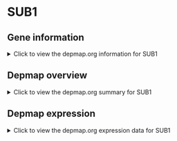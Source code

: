 <h1>SUB1</h1>

<h2>Gene information</h2>
<details>
  <summary>Click to view the depmap.org information for SUB1</summary>
  <iframe src="https://depmap.org/portal/gene/SUB1?tab=about" style="border:none;width:100%;height:800px"></iframe>
</details>

<h2>Depmap overview</h2>
<details>
  <summary>Click to view the depmap.org summary for SUB1</summary>
  <iframe src="https://depmap.org/portal/gene/SUB1?tab=overview" style="border:none;width:100%;height:800px"></iframe>
</details>

<h2>Depmap expression</h2>
<details>
  <summary>Click to view the depmap.org expression data for SUB1</summary>
  <iframe src="https://depmap.org/portal/gene/SUB1?tab=characterization" style="border:none;width:100%;height:800px"></iframe>
</details>


<!--
<h2>Reactome Pathway diagram</h2>
PNAME
-->


